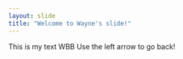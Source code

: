```yaml
---
layout: slide
title: "Welcome to Wayne's slide!"
---
```

This is my text WBB
Use the left arrow to go back!
